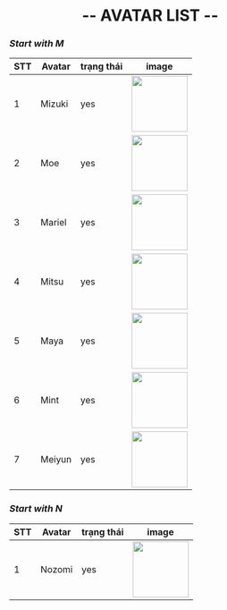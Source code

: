# <center>-- AVATAR LIST --</center>

### *Start with M*

<center>

|STT| Avatar | trạng thái | <center> image  </center> |
| ----------- | ----------- | ----------- | ----------- |
|1| Mizuki    | yes       | <img src="https://s2.booth.pm/96d1d589-6879-4d30-8891-a2c6b8d64186/i/5132797/68abd8ab-df67-449f-9625-b1b045a04884_base_resized.jpg" width="100">|
|2| Moe       | yes       | <img src="https://s2.booth.pm/f420c992-4225-4ce0-b751-3a4acdceaab6/i/4667400/1641b18e-eb97-4cbe-85fd-0f04cd53b46a_base_resized.jpg" width="100">|
|3| Mariel    | yes       | <img src="https://s2.booth.pm/a724e93d-5634-41cf-ac1f-8f8985536a5a/i/4063740/f473a9a7-0942-4a0d-98f8-f4bf1f144d27_base_resized.jpg" width="100">|
|4| Mitsu     | yes       | <img src="https://booth.pximg.net/d6e0b249-5558-4a9e-a879-ae2aa900eb07/i/5000955/5e6a280c-2a8d-43e4-b14d-08211bd42f88_base_resized.jpg" width="100">|
|5| Maya       | yes       | <img src="https://booth.pximg.net/f420c992-4225-4ce0-b751-3a4acdceaab6/i/3390957/452e082f-67e8-480d-b697-9378977f41b0_base_resized.jpg" width="100">|
|6| Mint       | yes       | <img src="https://booth.pximg.net/61a3b2d7-b4b1-4f97-9e48-ffe959b26ae9/i/2258111/a0d3313a-0f6c-48a8-ab2f-161720fd15aa_base_resized.jpg" width="100">|
|7| Meiyun     | yes       | <img src="https://booth.pximg.net/4070a768-9c1e-45b7-855d-ec99ead655ec/i/4431242/c45a4645-dfe6-4ca3-9c4a-4cbefd4dce77_base_resized.jpg" width="100">|
</center>

### *Start with N*
<center>

|STT| Avatar | trạng thái | <center> image  </center> |
| ----------- | ----------- | ----------- | ----------- |
|1| Nozomi    | yes       | <img src="https://booth.pximg.net/ca2a06f5-5579-4ad5-a95c-580a09fd8250/i/4962068/4080cdf0-ad3f-4162-90a0-a343849ac348_base_resized.jpg" width="100">|
</center>